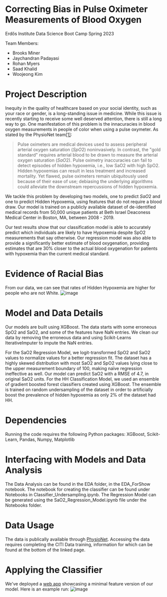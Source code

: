 # Correcting Bias in Pulse Oximeter Measurements of Blood Oxygen 
Erdős Institute Data Science Boot Camp Spring 2023

Team Members:
- Brooks Miner
- Jaychandran Padayasi
- Rohan Myers
- Saad Khalid
- Woojeong Kim

# Project Description

Inequity in the quality of healthcare based on your social identity, such as your race or gender, is a long-standing issue in medicine. While this issue is recently starting to receive some well deserved attention, there is still a long way to go. One manifestation of this problem is the innacuracies in blood oxygen measurements in people of color when using a pulse oxymeter. As stated by the PhysioNet team[[1]](https://physionet.org/content/mit-critical-datathon-2023/1.0.0/):

>Pulse oximeters are medical devices used to assess peripheral arterial oxygen saturation $(SpO2)$ noninvasively. In contrast, the "gold standard" requires arterial blood to be drawn to measure the arterial oxygen saturation $(SaO2)$. Pulse oximetry inaccuracies can fail to detect episodes of hidden hypoxemia, i.e., low SaO2 with high SpO2. Hidden hypoxemias can result in less treatment and increased mortality. Yet flawed, pulse oximeters remain ubiquitously used because of their ease of use; debiasing the underlying algorithms could alleviate the downstream repercussions of hidden hypoxemia.

We tackle this problem by developing two models, one to predict $SaO2$ and one to predict Hidden Hypoxemia, using features that do not require a blood draw. Our model is trained on a publicly available dataset of de-identified medical records from 50,000 unique patients at Beth Israel Deaconess Medical Center in Boston, MA, between 2008 - 2019.

Our test results show that our classification model is able to accurately predict which individuals are likely to have Hypoxemia despite SpO2 measurements that say otherwise. Our regression model was also able to provide a significantly better estimate of blood oxygenation, providing estimates that are 30% closer to the actual blood oxygenation for patients with hypoxemia than the current medical standard. 

# Evidence of Racial Bias
From our data, we can see that rates of Hidden Hypoxemia are higher for people who are not White. 
![image](https://github.com/brooksminer/pulse-ox-correction/assets/12636792/07c8aba1-953b-4dc2-8baa-98aa485cb1ba)

# Model and Data Details
Our models are built using XGBoost. The data starts with some erroneous SpO2 and SaO2, and some of the features have NaN entries. We clean our data by removing the erroneous data and using Scikit-Learns IterativeImputer to impute the NaN entries. 

For the SaO2 Regression Model, we logit-transformed SpO2 and SaO2 values to normalize values for a better regression fit. The dataset has a highly skewed distribution with most SaO2 and SpO2 values lying close to the upper measurement boundary of 100, making naïve regression ineffective as well. Our model can predict SaO2 with a RMSE of 4.7, in original SaO2 units.
For the HH Classification Model, we used an ensemble of gradient boosted forest classifiers created using XGBoost. The ensemble is trained on random undersampling of the dataset in order to artificially boost the prevalence of hidden hypoxemia as only 2% of the dataset had HH.


# Dependencies
Running the code requires the following Python packages: XGBoost, Scikit-Learn, Pandas, Numpy, Matplotlib

# Interfacing with Models and Data Analysis
The Data Analysis can be found in the EDA folder, in the EDA_ForShow notebook. The notebook for creating the classifier can be found under Notebooks in Classifier_Undersampling.ipynb. The Regression Model can be generated using the SaO2_Regression_Model.ipynb file under the Notebooks folder. 

# Data Usage
The data is publically available through [PhysioNet](https://physionet.org/content/mit-critical-datathon-2023/1.0.0/). Accessing the data requires completing the CITI Data training, information for which can be found at the bottom of the linked page. 

# Applying the Classifier
We've deployed a [web app](https://huggingface.co/spaces/zonova/pulse_ox) showcasing a minimal feature version of our model. 
Here is an example run:
![image](https://github.com/brooksminer/pulse-ox-correction/assets/12636792/6d3e09bb-4778-4b4d-aa76-dfb59e185eb4)

